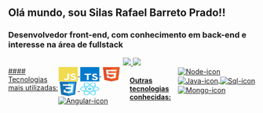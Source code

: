 ## Olá mundo, sou Silas Rafael Barreto Prado!!
### Desenvolvedor front-end, com conhecimento em back-end e interesse na área de fullstack

<div align="center">
  <a href="https://github.com/silasprd">
  <img height="180em" src="https://github-readme-stats.vercel.app/api?username=silasprd&show_icons=true&theme=tokyonight&include_all_commits=true&count_private=true"/>
  <img height="180em" src="https://github-readme-stats.vercel.app/api/top-langs/?username=silasprd&layout=compact&langs_count=7&theme=tokyonight"/>
 </div>
 
 <div style="display: flex">
   #### Tecnologias mais utilizadas:
   <div style="display: inline_block">
    <img align="center" alt="JS-icon" height="30" width="40" src="https://raw.githubusercontent.com/devicons/devicon/master/icons/javascript/javascript-plain.svg">
    <img align="center" alt="TS-icon" height="30" width="40" src="https://raw.githubusercontent.com/devicons/devicon/master/icons/typescript/typescript-plain.svg">
    <img align="center" alt="HTML-icon" height="30" width="40" src="https://raw.githubusercontent.com/devicons/devicon/master/icons/html5/html5-original.svg">
    <img align="center" alt="CSS-icon" height="30" width="40" src="https://raw.githubusercontent.com/devicons/devicon/master/icons/css3/css3-original.svg">
    <img align="center" alt="React-icon" height="30" width="40" src="https://raw.githubusercontent.com/devicons/devicon/master/icons/react/react-original.svg">
    <img align="center" alt="Angular-icon" height="30" width="40" src="https://cdn.jsdelivr.net/gh/devicons/devicon/icons/angularjs/angularjs-original.svg" />
   </div><br>

   #### Outras tecnologias conhecidas:
   <div style="display: inline_block">
    <img align="center" alt="Node-icon" height="40" width="50" src="https://cdn.jsdelivr.net/gh/devicons/devicon/icons/nodejs/nodejs-original-wordmark.svg" />
    <img align="center" alt="Java-icon" height="40" width="50" src="https://cdn.jsdelivr.net/gh/devicons/devicon/icons/java/java-original-wordmark.svg" />
    <img align="center" alt="Sql-icon" height="40" width="50" src="https://cdn.jsdelivr.net/gh/devicons/devicon/icons/mysql/mysql-original-wordmark.svg" />
    <img align="center" alt="Mongo-icon" height="40" width="50" src="https://cdn.jsdelivr.net/gh/devicons/devicon/icons/mongodb/mongodb-original-wordmark.svg" />

   </div>
 </div> 
